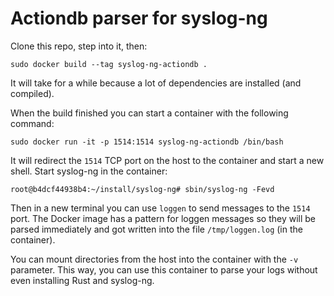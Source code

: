# Actiondb parser for syslog-ng

Clone this repo, step into it, then:

```
sudo docker build --tag syslog-ng-actiondb .
```

It will take for a while because a lot of dependencies are installed (and compiled).

When the build finished you can start a container with the following command:

```
sudo docker run -it -p 1514:1514 syslog-ng-actiondb /bin/bash
```

It will redirect the `1514` TCP port on the host to the container and start a new shell.
Start syslog-ng in the container:

```
root@b4dcf44938b4:~/install/syslog-ng# sbin/syslog-ng -Fevd
```

Then in a new terminal you can use `loggen` to send messages to the `1514` port. The Docker image
has a pattern for loggen messages so they will be parsed immediately and got written into
the file `/tmp/loggen.log` (in the container).

You can mount directories from the host into the container with the `-v` parameter. This way, you
can use this container to parse your logs without even installing Rust and syslog-ng.
